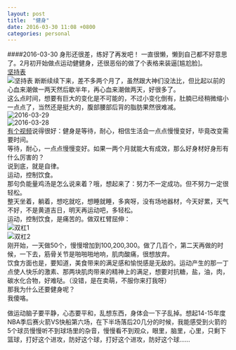 ```yaml
---
layout: post
title:  "健身"
date: 2016-03-30 11:08 +0800
categories: personal
---
```

####2016-03-30 身形还很差，练好了再发吧！
一直很懒，懒到自己都不好意思了。2月初开始做点运动健健身，还很恶俗的做了个表格来装逼[尴尬脸]。  
[坚持表](https://docs.google.com/spreadsheets/d/11uC6EdN4ofFRy84qfyGgWdGEqW57TLrArTYt8BTf8JA/edit#gid=536255186)  
![坚持表](https://raw.githubusercontent.com/qiuhaidong/qiuhaidong.github.com/source/source/images/gym01.png)
断断续续下来，差不多两个月了，虽然跟大神们没法比，但比起以前的心血来潮做一两天然后歇半年，再心血来潮做两天，好很多了。  
这么点时间，想要有巨大的变化是不可能的，不过小变化倒有，肚腩已经稍微缩小一点点了，当然还是挺大的，腹部腰部后背的脂肪果然很难减。  
![2016-03-29](https://raw.githubusercontent.com/qiuhaidong/qiuhaidong.github.com/source/source/images/gym02.jpg)  
![2016-03-28](https://raw.githubusercontent.com/qiuhaidong/qiuhaidong.github.com/source/source/images/gym03.jpg)  
[有个视频](http://weibo.com/p/23044409f2cbd438616826c6de59d0364bf3ea)说得很好：健身是等待，耐心，相信生活会一点点慢慢变好，毕竟改变需要时间。  
等待，耐心，一点点慢慢变好。如果一两个月就能大有成效，那么好身材好身形有什么厉害的？  
说到底，就是自律。  
运动，控制饮食。  
那句负能量鸡汤是怎么说来着？哦，想起来了：努力不一定成功。但不努力一定很轻松。  
整天坐着，躺着，想吃就吃，想睡就睡，多爽呀，没有场地器材，今天好累，天气不好，不是黄道吉日，明天再运动吧，多轻松。  
运动，控制饮食，是痛苦的。做双杠臂屈伸：  
![双杠1](https://raw.githubusercontent.com/qiuhaidong/qiuhaidong.github.com/source/source/images/gym04.jpeg)  
![双杠2](https://raw.githubusercontent.com/qiuhaidong/qiuhaidong.github.com/source/source/images/gym05.jpeg)  
刚开始，一天做50个，慢慢增加到100,200,300。做了几百个，第二天再做的时候，一下去，筋骨关节是啪啪啪地响，肌肉酸痛，很想放弃。  
饮食方面也是，要知道，美食带来的满足感和愉悦感是无敌的。运动产生的那一丁点使人快乐的激素、那两块肌肉带来的精神上的满足，想要对抗糖，盐，油，肉，碳水化合物，好难哒。（没错，是在卖萌，不服你来打我呀）  
那我为什么还要健身呢？  
我傻咯。


做运动脑子要平静，心态要平和，乱想东西，身体会一下子乱掉。想起14-15年度NBA季后赛火箭VS快船第六场，在下半场落后20几分的时候，我能感受到火箭的5个球员慢慢听不到球场里的杂音，慢慢看不到观众，眼里，脑里，心里，只剩下篮球，打好这个进攻，防好这个球，打好这个进攻，防好这个球……

